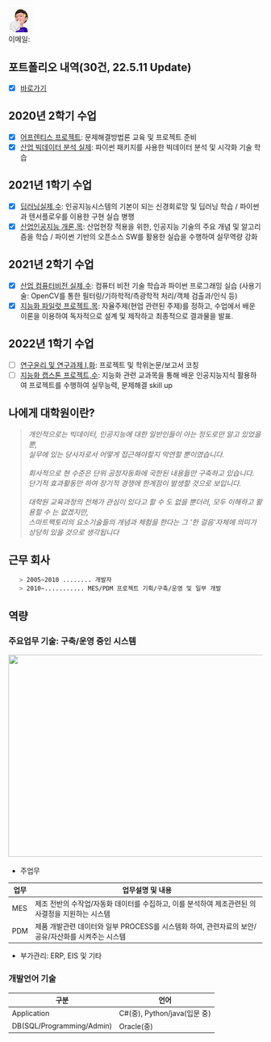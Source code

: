 # 
<p>
<div class=insertcode>
<img src="https://github.com/ByeongKeun/Industrial-AI/raw/master/images/Imoge.gif" border="0" width="50" height="50">
</div> 
이메일: 
</p>
 
 ## 포트폴리오 내역(30건, 22.5.11 Update)
 - [x] [바로가기](https://github.com/ByeongKeun/Industrial-AI/tree/master/%ED%8F%AC%ED%8A%B8%ED%8F%B4%EB%A6%AC%EC%98%A4%20%EB%82%B4%EC%97%AD%EC%84%9C) 
 
 ## 2020년 2학기 수업
 - [x] [어프렌티스 프로젝트](https://github.com/ByeongKeun/Industrial-AI/tree/master/2020_2_%EC%96%B4%ED%94%84%EB%A0%8C%ED%8B%B0%EC%8A%A4%20%ED%94%84%EB%A1%9C%EC%A0%9D%ED%8A%B8): 문제해결방법론 교육 및 프로젝트 준비
 - [x] [산업 빅데이터 분석 실제](https://github.com/ByeongKeun/Industrial-AI/tree/master/2020_2_%EC%82%B0%EC%97%85%20%EB%B9%85%EB%8D%B0%EC%9D%B4%ED%84%B0%20%EB%B6%84%EC%84%9D%20%EC%8B%A4%EC%A0%9C): 파이썬 패키지를 사용한 빅데이터 분석 및 시각화 기술 학습
 ## 2021년 1학기 수업
 - [x] [딥러닝실제,수](https://github.com/ByeongKeun/Industrial-AI/tree/master/2021_1_%EB%94%A5%EB%9F%AC%EB%8B%9D%EC%8B%A4%EC%A0%9C): 인공지능시스템의 기본이 되는 신경회로망 및 딥러닝 학습 / 파이썬과 텐서플로우를 이용한 구현 실습 병행
 - [x] [산업인공지능 개론,목](https://github.com/ByeongKeun/Industrial-AI/tree/master/2021_1_%EC%82%B0%EC%97%85%EC%9D%B8%EA%B3%B5%EC%A7%80%EB%8A%A5%EA%B0%9C%EB%A1%A0): 산업현장 적용을 위한, 인공지능 기술의 주요 개념 및 알고리즘을 학습 / 파이썬 기반의 오픈소스 SW를 활용한 실습을 수행하여 실무역량 강화
 ## 2021년 2학기 수업
 - [x] [산업 컴퓨터비전 실제,수](https://github.com/ByeongKeun/Industrial-AI/tree/master/2021_2_%EC%82%B0%EC%97%85%20%EC%BB%B4%ED%93%A8%ED%84%B0%EB%B9%84%EC%A0%84%20%EC%8B%A4%EC%A0%9C): 컴퓨터 비전 기술 학습과 파이썬 프로그래밍 실습 (사용기술: OpenCV를 통한 필터링/기하학적/측광학적 처리/객체 검출과/인식 등)
 - [x] [지능화 파일럿 프로젝트,목](https://github.com/ByeongKeun/Industrial-AI/tree/master/2021_2_%EC%A7%80%EB%8A%A5%ED%99%94%20%ED%8C%8C%EC%9D%BC%EB%9F%BF%20%ED%94%84%EB%A1%9C%EC%A0%9D%ED%8A%B8): 자율주제(현업 관련된 주제)를 정하고, 수업에서 배운 이론을 이용하여 독자적으로 설계 및 제작하고 최종적으로 결과물을 발표.
 ## 2022년 1학기 수업
 - [ ] [연구윤리 및 연구과제 I,화](https://github.com/ByeongKeun/Industrial-AI/tree/master/2022_1_%EC%97%B0%EA%B5%AC%EC%9C%A4%EB%A6%AC%20%EB%B0%8F%20%EC%97%B0%EA%B5%AC%EA%B3%BC%EC%A0%9C): 프로젝트 및 학위논문/보고서 코칭
 - [ ] [지능화 캡스톤 프로젝트,수](https://github.com/ByeongKeun/Industrial-AI/tree/master/2022_1_%EC%A7%80%EB%8A%A5%ED%99%94%EC%BA%A1%EC%8A%A4%ED%86%A4%ED%94%84%EB%A1%9C%EC%A0%9D%ED%8A%B8): 지능화 관련 교과목을 통해 배운 인공지능지식 활용하여 프로젝트를 수행하여 실무능력, 문제해결 skill up
 
 ## 나에게 대학원이란? 
 > *개인적으로는 빅데이터, 인공지능에 대한 일반인들이 아는 정도로만 알고 있었을 뿐,*<br>
 > *실무에 있는 당사자로서 어떻게 접근해야할지 막연할 뿐이였습니다.*<br><br>
 > *회사적으로 현 수준은 단위 공정자동화에 국한된 내용들만 구축하고 있습니다.*<br>
 > *단기적 효과활동만 하여 장기적 경쟁에 한계점이 발생할 것으로 보입니다.*<br><br>
 > *대학원 교육과정의 전체가 관심이 있다고 할 수 도 없을 뿐더러, 모두 이해하고 활용할 수 는 없겠지만,* <br>
 > *스마트팩토리의 요소기술들의 개념과 체험을 한다는 그 '한 걸음'자체에 의미가 상당히 있을 것으로 생각됩니다*
  
 ## 근무 회사
```sh
   > 2005~2010 ........ 개발자
   > 2010~........... MES/PDM 프로젝트 기획/구축/운영 및 일부 개발      
```
 ## 역량
 ### 주요업무 기술: 구축/운영 중인 시스템
<p align="left" margin=100>  
<img src="./images/"  width="600" height="400">
</p>

  - 주업무  
   
   업무 | 업무설명 및 내용
  ------------ | -------------
   MES | 제조 전반의 수작업/자동화 데이터를 수집하고, 이를 분석하여 제조관련된 의사결정을 지원하는 시스템
   PDM | 제품 개발관련 데이터와 일부 PROCESS를 시스템화 하여, 관련자료의 보안/공유/자산화를 시켜주는 시스템
   
  - 부가관리: ERP, EIS 및 기타

 ### 개발언어 기술
  구분 | 언어
  ------------ | -------------
  Application | C#(중), Python/java(입문 중)
  DB(SQL/Programming/Admin) | Oracle(중)

